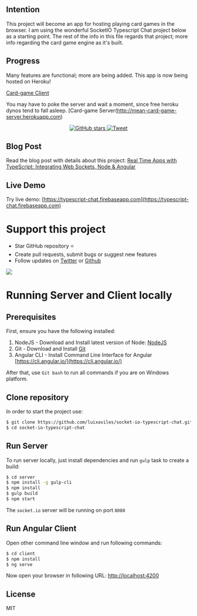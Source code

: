 ## Intention
This project will become an app for hosting playing card games in the browser. I am using the wonderful SocketIO Typescript Chat project below as a starting point. The rest of the info in this file regards that project; more info regarding the card game engine as it's built.

## Progress
Many features are functional; more are being added. This app is now being hosted on Heroku!

[Card-game Client](http://mean-card-game-client.herokuapp.com)

You may have to poke the server and wait a moment, since free heroku dynos tend to fall asleep.
[Card-game Server(http://mean-card-game-server.herokuapp.com)




<p align="center">
    <a href="https://github.com/tridecagon/mean-card-game">
    </a>
    <a href="https://github.com/luixaviles/socket-io-typescript-chat">
        <img src="https://img.shields.io/github/stars/luixaviles/socket-io-typescript-chat.svg?style=social&label=Star" alt="GitHub stars">
    </a>
    <a href="https://twitter.com/intent/tweet?url=https%3A%2F%2Fgithub.com%2Fluixaviles%2Fsocket-io-typescript-chat&via=luixaviles&text=Take%20a%20look%20this%20%23TypeScript%20chat%20project%20using%20%23Node%20and%20%23Angular%20Material">
        <img src="https://img.shields.io/twitter/url/https/github.com/luixaviles/socket-io-typescript-chat.svg?style=social" alt="Tweet">
    </a>
</p>


## Blog Post
Read the blog post with details about this project: [Real Time Apps with TypeScript: Integrating Web Sockets, Node & Angular](https://medium.com/dailyjs/real-time-apps-with-typescript-integrating-web-sockets-node-angular-e2b57cbd1ec1) 

## Live Demo
Try live demo: [https://typescript-chat.firebaseapp.com](https://typescript-chat.firebaseapp.com)

# Support this project
- Star GitHub repository :star:
- Create pull requests, submit bugs or suggest new features
- Follow updates on [Twitter](https://twitter.com/luixaviles) or [Github](https://github.com/luixaviles)

![](https://luixaviles.com/assets/images/posts/typescript-chat/typescript-chat.gif?raw=true)

# Running Server and Client locally
## Prerequisites

First, ensure you have the following installed:

1. NodeJS - Download and Install latest version of Node: [NodeJS](http://http://nodejs.org)
2. Git - Download and Install [Git](http://git-scm.com)
3. Angular CLI - Install Command Line Interface for Angular [https://cli.angular.io/](https://cli.angular.io/)

After that, use `Git bash` to run all commands if you are on Windows platform.

## Clone repository

In order to start the project use:

```bash
$ git clone https://github.com/luixaviles/socket-io-typescript-chat.git
$ cd socket-io-typescript-chat
```

## Run Server

To run server locally, just install dependencies and run `gulp` task to create a build:

```bash
$ cd server
$ npm install -g gulp-cli
$ npm install
$ gulp build
$ npm start
```

The `socket.io` server will be running on port `8080`

## Run Angular Client

Open other command line window and run following commands:

```bash
$ cd client
$ npm install
$ ng serve
```

Now open your browser in following URL: [http://localhost:4200](http://localhost:4200/)

## License

MIT
